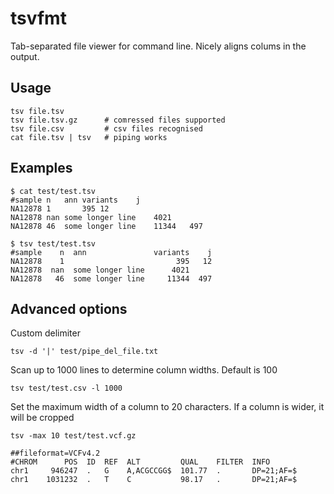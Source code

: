 # tsvfmt
Tab-separated file viewer for command line. Nicely aligns colums in the output.

## Usage

```
tsv file.tsv
tsv file.tsv.gz      # comressed files supported
tsv file.csv         # csv files recognised
cat file.tsv | tsv   # piping works
```

## Examples

```
$ cat test/test.tsv
#sample	n	ann	variants	j
NA12878	1		395	12
NA12878	nan	some longer line	4021
NA12878	46	some longer line	11344	497

$ tsv test/test.tsv
#sample    n  ann               variants    j
NA12878    1                         395   12
NA12878  nan  some longer line      4021
NA12878   46  some longer line     11344  497
```

## Advanced options

Custom delimiter

```
tsv -d '|' test/pipe_del_file.txt
```

Scan up to 1000 lines to determine column widths. Default is 100

```
tsv test/test.csv -l 1000
```

Set the maximum width of a column to 20 characters. If a column is wider, it will be cropped

```
tsv -max 10 test/test.vcf.gz

##fileformat=VCFv4.2
#CHROM      POS  ID  REF  ALT         QUAL    FILTER  INFO
chr1     946247  .   G    A,ACGCCGG$  101.77  .       DP=21;AF=$
chr1    1031232  .   T    C           98.17   .       DP=21;AF=$
```


